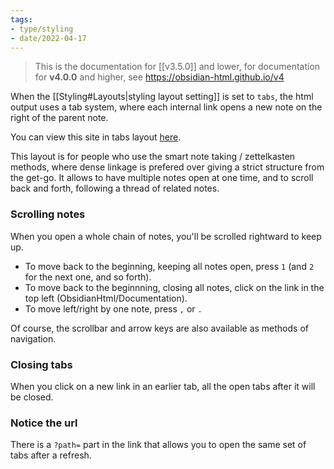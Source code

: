 ```yaml
---
tags:
- type/styling
- date/2022-04-17
---
```

> This is the documentation for [[v3.5.0]] and lower, for documentation for **v4.0.0** and higher, see https://obsidian-html.github.io/v4


When the [[Styling#Layouts|styling layout setting]] is set to `tabs`, the html output uses a tab system, where each internal link opens a new note on the right of the parent note. 

You can view this site in tabs layout [here](https://obsidian-html.github.io/tabs/).

This layout is for people who use the smart note taking / zettelkasten methods, where dense linkage is prefered over giving a strict structure from the get-go. It allows to have multiple notes open at one time, and to scroll back and forth, following a thread of related notes.

### Scrolling notes
When you open a whole chain of notes, you'll be scrolled rightward to keep up.
- To move back to the beginning, keeping all notes open, press `1` (and `2` for the next one, and so forth).
- To move back to the beginnning, closing all notes, click on the link in the top left (ObsidianHtml/Documentation).
- To move left/right by one note, press `,` or `.`

Of course, the scrollbar and arrow keys are also available as methods of navigation.

### Closing tabs
When you click on a new link in an earlier tab, all the open tabs after it will be closed.

### Notice the url
There is a `?path=` part in the link that allows you to open the same set of tabs after a refresh. 